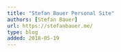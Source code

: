 ```yaml
---
title: "Stefan Bauer Personal Site"
authors: [Stefan Bauer]
url: https://stefanbauer.me/
type: blog
added: 2018-05-19
---
```

